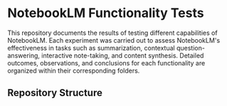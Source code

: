 # NotebookLM Functionality Tests
This repository documents the results of testing different capabilities of NotebookLM. Each experiment was carried out to assess NotebookLM's effectiveness in tasks such as summarization, contextual question-answering, interactive note-taking, and content synthesis. Detailed outcomes, observations, and conclusions for each functionality are organized within their corresponding folders.

## Repository Structure






